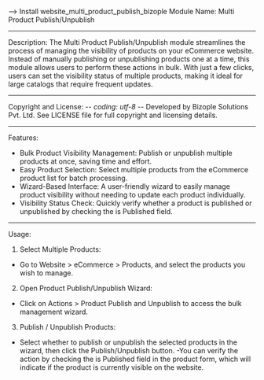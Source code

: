 --> Install website_multi_product_publish_bizople
Module Name:
Multi Product Publish/Unpublish

-------------
Description:
The Multi Product Publish/Unpublish module streamlines the process of managing the visibility of products on your eCommerce website. Instead of manually publishing or unpublishing products one at a time, this module allows users to perform these actions in bulk. With just a few clicks, users can set the visibility status of multiple products, making it ideal for large catalogs that require frequent updates.  

------------- 
Copyright and License:
-*- coding: utf-8 -*-
Developed by Bizople Solutions Pvt. Ltd.
See LICENSE file for full copyright and licensing details.

-------------
Features:
- Bulk Product Visibility Management: Publish or unpublish multiple products at once, saving time and effort.
- Easy Product Selection: Select multiple products from the eCommerce product list for batch processing.
- Wizard-Based Interface: A user-friendly wizard to easily manage product visibility without needing to update each product individually.
- Visibility Status Check: Quickly verify whether a product is published or unpublished by checking the is Published field.

---------			
Usage:
1. Select Multiple Products:
- Go to Website > eCommerce > Products, and select the products you wish to manage.

2. Open Product Publish/Unpublish Wizard:
- Click on Actions > Product Publish and Unpublish to access the bulk management wizard.

3. Publish / Unpublish Products:
- Select whether to publish or unpublish the selected products in the wizard, then click the Publish/Unpublish button. 
-You can verify the action by checking the is Published field in the product form, which will indicate if the product is currently visible on the website.







